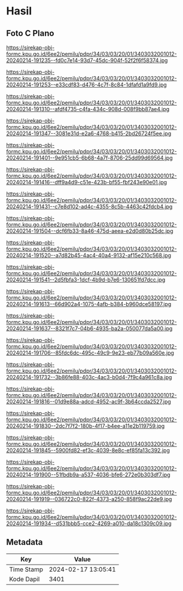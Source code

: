 # Hasil

## Foto C Plano

https://sirekap-obj-formc.kpu.go.id/6ee2/pemilu/pdpr/34/03/03/20/01/3403032001012-20240214-191235--fd0c7e14-93d7-45dc-904f-52f2f6f58374.jpg

https://sirekap-obj-formc.kpu.go.id/6ee2/pemilu/pdpr/34/03/03/20/01/3403032001012-20240214-191253--e33cdf83-d476-4c7f-8c84-1dfafd1a9fd9.jpg

https://sirekap-obj-formc.kpu.go.id/6ee2/pemilu/pdpr/34/03/03/20/01/3403032001012-20240214-191310--afdf4735-c4fa-434c-908d-008f9bb87ae4.jpg

https://sirekap-obj-formc.kpu.go.id/6ee2/pemilu/pdpr/34/03/03/20/01/3403032001012-20240214-191347--3081e31d-e2a6-4768-b415-2bd26724f5ee.jpg

https://sirekap-obj-formc.kpu.go.id/6ee2/pemilu/pdpr/34/03/03/20/01/3403032001012-20240214-191401--9e951cb5-6b68-4a7f-8706-25dd99d69564.jpg

https://sirekap-obj-formc.kpu.go.id/6ee2/pemilu/pdpr/34/03/03/20/01/3403032001012-20240214-191416--dff9a4d9-c51e-423b-bf55-fbf243e90e01.jpg

https://sirekap-obj-formc.kpu.go.id/6ee2/pemilu/pdpr/34/03/03/20/01/3403032001012-20240214-191431--c7e8d102-ad4c-4355-8c5b-4463c42fdcb4.jpg

https://sirekap-obj-formc.kpu.go.id/6ee2/pemilu/pdpr/34/03/03/20/01/3403032001012-20240214-191504--dcf6fb33-8a46-475d-aeea-e2d0d80b25dc.jpg

https://sirekap-obj-formc.kpu.go.id/6ee2/pemilu/pdpr/34/03/03/20/01/3403032001012-20240214-191520--a7d82b45-4ac4-40a4-9132-af15e210c568.jpg

https://sirekap-obj-formc.kpu.go.id/6ee2/pemilu/pdpr/34/03/03/20/01/3403032001012-20240214-191541--2d5fbfa3-1dcf-4b9d-b7e6-130651fd7dcc.jpg

https://sirekap-obj-formc.kpu.go.id/6ee2/pemilu/pdpr/34/03/03/20/01/3403032001012-20240214-191613--66d902a4-1075-4afb-b384-b960dce58197.jpg

https://sirekap-obj-formc.kpu.go.id/6ee2/pemilu/pdpr/34/03/03/20/01/3403032001012-20240214-191637--8321f7c7-04b6-4935-ba2a-050077da5a00.jpg

https://sirekap-obj-formc.kpu.go.id/6ee2/pemilu/pdpr/34/03/03/20/01/3403032001012-20240214-191706--85fdc6dc-495c-49c9-9e23-eb77b09a560e.jpg

https://sirekap-obj-formc.kpu.go.id/6ee2/pemilu/pdpr/34/03/03/20/01/3403032001012-20240214-191732--3b86fe88-403c-4ac3-b0d4-7f9c4a961c8a.jpg

https://sirekap-obj-formc.kpu.go.id/6ee2/pemilu/pdpr/34/03/03/20/01/3403032001012-20240214-191816--01d9e88a-adcd-4952-ac9f-3b64ccda2527.jpg

https://sirekap-obj-formc.kpu.go.id/6ee2/pemilu/pdpr/34/03/03/20/01/3403032001012-20240214-191830--2dc7f7f2-180b-4f17-b4ee-a11e2b119759.jpg

https://sirekap-obj-formc.kpu.go.id/6ee2/pemilu/pdpr/34/03/03/20/01/3403032001012-20240214-191845--5900fd82-ef3c-4039-8e8c-ef85fa13c392.jpg

https://sirekap-obj-formc.kpu.go.id/6ee2/pemilu/pdpr/34/03/03/20/01/3403032001012-20240214-191900--51fbdb9a-a537-4036-bfe6-272e0b303df7.jpg

https://sirekap-obj-formc.kpu.go.id/6ee2/pemilu/pdpr/34/03/03/20/01/3403032001012-20240214-191919--036722c0-822f-4373-a250-858f9ac22de9.jpg

https://sirekap-obj-formc.kpu.go.id/6ee2/pemilu/pdpr/34/03/03/20/01/3403032001012-20240214-191934--d531bbb5-cce2-4269-a010-da18c1309c09.jpg


## Metadata

| Key        | Value               |
| ---------- | ------------------- |
| Time Stamp | 2024-02-17 13:05:41 |
| Kode Dapil | 3401                |




